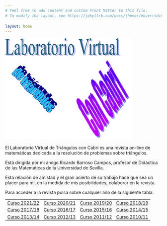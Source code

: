```yaml
---
# Feel free to add content and custom Front Matter to this file.
# To modify the layout, see https://jekyllrb.com/docs/themes/#overriding-theme-defaults

layout: home
---
```


![Logo de Tríángulos Cabri](logoTcabri.gif)


  El Laboratorio Virtual de Triángulos con Cabri es una revista on-line de matemáticas dedicada a la resolución de problemas sobre triángulos.

  Está dirigida por mi amigo Ricardo Barroso Campos, profesor de Didáctica de las Matemáticas de la Universidad de Sevilla.

  Esta relación de amistad y el gran acierto de su trabajo hace que sea un placer para mí, en la medida de mis posibilidades, colaborar en la revista. 

  Para acceder a la revista pulsa sobre cualquier año de la siguiente tabla:


<table>
  <tr>
    <td><a href="#">Curso 2021/22</a></td>
    <td><a href="#">Curso 2020/21</a></td>
    <td><a href="#">Curso 2019/20</a></td>
    <td><a href="#">Curso 2018/19</a></td>
  </tr>
  <tr>
    <td><a href="#">Curso 2017/18</a></td>
    <td><a href="#">Curso 2016/17</a></td>
    <td><a href="#">Curso 2015/16</a></td>
    <td><a href="#">Curso 2014/15</a></td>
  </tr>
  <tr>
    <td><a href="#">Curso 2013/14</a></td>
    <td><a href="#">Curso 2012/13</a></td>
    <td><a href="#">Curso 2011/12</a></td>
    <td><a href="#">Curso 2010/11</a></td>
  </tr>
</table>


